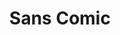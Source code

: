 ---
ee_id_thing: '45'
site: '1'
type: '2'
inv_num: 2008-079
add_credit:
url: 2008-079-sans-comic
title: Sans Comic
year: '2008'
display_year: '2008'
medium: PDF
dims:
pitch: "​Whitney Biennial press release in comic sans. Distributed to biennial press
  list."
ps: "​Made as part of Dexter Sinister’s True Mirror reflections on the 2008 Whitney
  Biennial, this was emailed to the Whitney’s press list…. FYI: no one noticed the
  font. LOL. :)"
live_url:
youtube:
related_code:
imgs: 2008_079_Sans_Comic_Full_Database_IH_1.jpg
subheading:
download: arcangel-sans-comic.pdf
commission:
related: "[94] [2010-017-http-www.mocanomi.org] 2010-017 http://www.mocanomi.org/"
layout: things-i-made
---